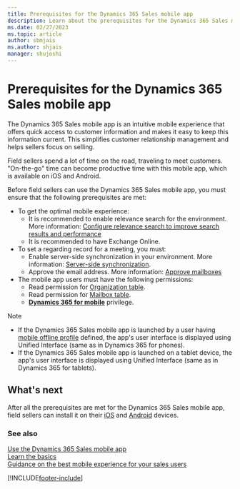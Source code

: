 ```yaml
---
title: Prerequisites for the Dynamics 365 Sales mobile app
description: Learn about the prerequisites for the Dynamics 365 Sales mobile app
ms.date: 02/27/2023
ms.topic: article
author: sbmjais
ms.author: shjais
manager: shujoshi
---
```


# Prerequisites for the Dynamics 365 Sales mobile app 

The Dynamics 365 Sales mobile app is an intuitive mobile experience that offers quick access to customer information and makes it easy to keep this information current. This simplifies customer relationship management and helps sellers focus on selling. 

Field sellers spend a lot of time on the road, traveling to meet customers. "On-the-go" time can become productive time with this mobile app, which is available on iOS and Android.

Before field sellers can use the Dynamics 365 Sales mobile app, you must ensure that the following prerequisites are met:

- To get the optimal mobile experience:
    - It is recommended to enable relevance search for the environment. More information: [Configure relevance search to improve search results and performance](/power-platform/admin/configure-relevance-search-organization)
    - It is recommended to have Exchange Online.
- To set a regarding record for a meeting, you must:
    - Enable server-side synchronization in your environment. More information: [Server-side synchronization](/power-platform/admin/server-side-synchronization).
    - Approve the email address. More information: [Approve mailboxes](/power-platform/admin/connect-exchange-online#approve-mailboxes)
-	The mobile app users must have the following permissions:   
    -	Read permission for [Organization table](/power-apps/developer/data-platform/reference/entities/organization).
    -	Read permission for [Mailbox table](/dynamics365/customer-engagement/web-api/mailbox?view=dynamics-ce-odata-9&preserve-view=true).
    -	[**Dynamics 365 for mobile**](../../mobile-app/set-up-dynamics-365-for-phones-and-dynamics-365-for-tablets.md#required-privileges) privilege.

> [!NOTE]
> - If the Dynamics 365 Sales mobile app is launched by a user having [mobile offline profile](../../mobile-app/setup-mobile-offline.md) defined, the app's user interface is displayed using Unified Interface (same as in Dynamics 365 for phones).
> - If the Dynamics 365 Sales mobile app is launched on a tablet device, the app's user interface is displayed using Unified Interface (same as in Dynamics 365 for tablets).

## What's next

After all the prerequisites are met for the Dynamics 365 Sales mobile app, field sellers can install it on their [iOS](install-mobile-app.md#install-the-app-on-ios) and [Android](install-mobile-app.md#install-the-app-on-android) devices. 

### See also

[Use the Dynamics 365 Sales mobile app](use-sales-mobile-app.md)    
[Learn the basics](learn-basics-mobile-app.md)  
[Guidance on the best mobile experience for your sales users](https://community.dynamics.com/365/dynamics-365-fasttrack/b/dynamics-365-fasttrack-blog/posts/guidance-on-best-mobile-experience-for-your-sales-users)


[!INCLUDE[footer-include](../../includes/footer-banner.md)]
